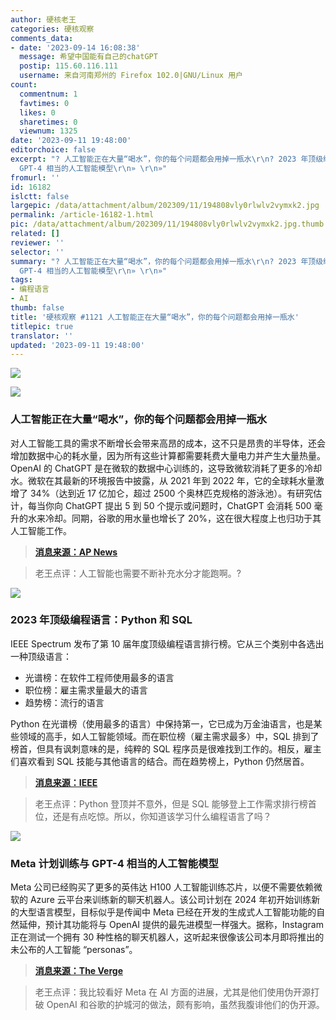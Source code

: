 ```yaml
---
author: 硬核老王
categories: 硬核观察
comments_data:
- date: '2023-09-14 16:08:38'
  message: 希望中国能有自己的chatGPT
  postip: 115.60.116.111
  username: 来自河南郑州的 Firefox 102.0|GNU/Linux 用户
count:
  commentnum: 1
  favtimes: 0
  likes: 0
  sharetimes: 0
  viewnum: 1325
date: '2023-09-11 19:48:00'
editorchoice: false
excerpt: "? 人工智能正在大量“喝水”，你的每个问题都会用掉一瓶水\r\n? 2023 年顶级编程语言：Python 和 SQL\r\n? Meta 计划训练与
  GPT-4 相当的人工智能模型\r\n» \r\n»"
fromurl: ''
id: 16182
islctt: false
largepic: /data/attachment/album/202309/11/194808vly0rlwlv2vymxk2.jpg
permalink: /article-16182-1.html
pic: /data/attachment/album/202309/11/194808vly0rlwlv2vymxk2.jpg.thumb.jpg
related: []
reviewer: ''
selector: ''
summary: "? 人工智能正在大量“喝水”，你的每个问题都会用掉一瓶水\r\n? 2023 年顶级编程语言：Python 和 SQL\r\n? Meta 计划训练与
  GPT-4 相当的人工智能模型\r\n» \r\n»"
tags:
- 编程语言
- AI
thumb: false
title: '硬核观察 #1121 人工智能正在大量“喝水”，你的每个问题都会用掉一瓶水'
titlepic: true
translator: ''
updated: '2023-09-11 19:48:00'
---
```


![](/data/attachment/album/202309/11/194808vly0rlwlv2vymxk2.jpg)


![](/data/attachment/album/202309/11/194817b181p278accpsx2c.jpg)


### 人工智能正在大量“喝水”，你的每个问题都会用掉一瓶水


对人工智能工具的需求不断增长会带来高昂的成本，这不只是昂贵的半导体，还会增加数据中心的耗水量，因为所有这些计算都需要耗费大量电力并产生大量热量。OpenAI 的 ChatGPT 是在微软的数据中心训练的，这导致微软消耗了更多的冷却水。微软在其最新的环境报告中披露，从 2021 年到 2022 年，它的全球耗水量激增了 34%（达到近 17 亿加仑，超过 2500 个奥林匹克规格的游泳池）。有研究估计，每当你向 ChatGPT 提出 5 到 50 个提示或问题时，ChatGPT 会消耗 500 毫升的水来冷却。同期，谷歌的用水量也增长了 20%，这在很大程度上也归功于其人工智能工作。



> 
> **[消息来源：AP News](https://apnews.com/article/chatgpt-gpt4-iowa-ai-water-consumption-microsoft-f551fde98083d17a7e8d904f8be822c4)**
> 
> 
> 



> 
> 老王点评：人工智能也需要不断补充水分才能跑啊。?
> 
> 
> 


![](/data/attachment/album/202309/11/194831hm30goqrq883g33z.jpg)


### 2023 年顶级编程语言：Python 和 SQL


IEEE Spectrum 发布了第 10 届年度顶级编程语言排行榜。它从三个类别中各选出一种顶级语言：


* 光谱榜：在软件工程师使用最多的语言
* 职位榜：雇主需求量最大的语言
* 趋势榜：流行的语言


Python 在光谱榜（使用最多的语言）中保持第一，它已成为万金油语言，也是某些领域的高手，如人工智能领域。而在职位榜（雇主需求最多）中，SQL 排到了榜首，但具有讽刺意味的是，纯粹的 SQL 程序员是很难找到工作的。相反，雇主们喜欢看到 SQL 技能与其他语言的结合。而在趋势榜上，Python 仍然居首。



> 
> **[消息来源：IEEE](https://spectrum.ieee.org/the-top-programming-languages-2023)**
> 
> 
> 



> 
> 老王点评：Python 登顶并不意外，但是 SQL 能够登上工作需求排行榜首位，还是有点吃惊。所以，你知道该学习什么编程语言了吗？
> 
> 
> 


![](/data/attachment/album/202309/11/194843k3aqg6t626re6e2t.jpg)


### Meta 计划训练与 GPT-4 相当的人工智能模型


Meta 公司已经购买了更多的英伟达 H100 人工智能训练芯片，以便不需要依赖微软的 Azure 云平台来训练新的聊天机器人。该公司计划在 2024 年初开始训练新的大型语言模型，目标似乎是传闻中 Meta 已经在开发的生成式人工智能功能的自然延伸，预计其功能将与 OpenAI 提供的最先进模型一样强大。据称，Instagram 正在测试一个拥有 30 种性格的聊天机器人，这听起来很像该公司本月即将推出的未公布的人工智能 “personas”。



> 
> **[消息来源：The Verge](https://www.theverge.com/2023/9/10/23867323/meta-new-ai-model-gpt-4-openai-chatbot-google-apple)**
> 
> 
> 



> 
> 老王点评：我比较看好 Meta 在 AI 方面的进展，尤其是他们使用伪开源打破 OpenAI 和谷歌的护城河的做法，颇有影响，虽然我腹诽他们的伪开源。
> 
> 
>